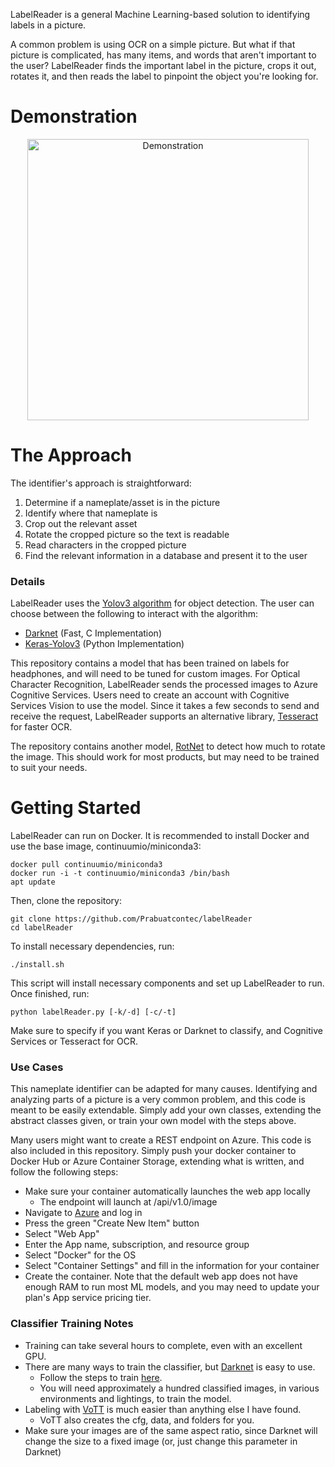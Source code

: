 LabelReader is a general Machine Learning-based solution to identifying labels in a picture.

A common problem is using OCR on a simple picture. But what if that picture is complicated, has many items, and words that aren't important to the user? LabelReader finds the important label in the picture, crops it out, rotates it, and then reads the label to pinpoint the object you're looking for.

# Demonstration
<p align="center">
<img src="https://user-images.githubusercontent.com/14065974/41622209-bcca5a84-73c3-11e8-84e7-00eae15f3011.gif" alt="Demonstration" height="450">
</p>

# The Approach

The identifier's approach is straightforward:

1. Determine if a nameplate/asset is in the picture
2. Identify where that nameplate is
3. Crop out the relevant asset
4. Rotate the cropped picture so the text is readable
5. Read characters in the cropped picture
6. Find the relevant information in a database and present it to the user

### Details

LabelReader uses the [Yolov3 algorithm](https://pjreddie.com) for object detection. The user can choose between the following to interact with the algorithm:
* [Darknet](https://github.com/AlexeyAB/darknet)  (Fast, C Implementation) 
* [Keras-Yolov3](https://github.com/qqwweee/keras-yolo3) (Python Implementation) 

This repository contains a model that has been trained on labels for headphones, and will need to be tuned for custom images. 
For Optical Character Recognition, LabelReader sends the processed images to Azure Cognitive Services. Users need to create an account with Cognitive Services Vision to use the model. Since it takes a few seconds to send and receive the request, LabelReader supports an alternative library, [Tesseract](https://github.com/tesseract-ocr/tesseract) for faster OCR.

The repository contains another model, [RotNet](https://github.com/d4nst/RotNet) to detect how much to rotate the image. This should work for most products, but may need to be trained to suit your needs.

# Getting Started

LabelReader can run on Docker. It is recommended to install Docker and use the base image, continuumio/miniconda3:

```
docker pull continuumio/miniconda3
docker run -i -t continuumio/miniconda3 /bin/bash
apt update
```

Then, clone the repository:

```
git clone https://github.com/Prabuatcontec/labelReader
cd labelReader
```

To install necessary dependencies, run:

`./install.sh`

This script will install necessary components and set up LabelReader to run. Once finished, run:

`python labelReader.py [-k/-d] [-c/-t]`

Make sure to specify if you want Keras or Darknet to classify, and Cognitive Services or Tesseract for OCR.


### Use Cases
This nameplate identifier can be adapted for many causes. Identifying and analyzing parts of a picture is a very common problem, and this code is meant to be easily extendable. Simply add your own classes, extending the abstract classes given, or train your own model with the steps above. 

Many users might want to create a REST endpoint on Azure. This code is also included in this repository. Simply push your docker container to Docker Hub or Azure Container Storage, extending what is written, and follow the following steps:
* Make sure your container automatically launches the web app locally
	* The endpoint will launch at /api/v1.0/image
* Navigate to [Azure](https://portal.azure.com) and log in
* Press the green "Create New Item" button
* Select "Web App"
* Enter the App name, subscription, and resource group
* Select "Docker" for the OS
* Select "Container Settings" and fill in the information for your container
* Create the container.
Note that the default web app does not have enough RAM to run most ML models, and you may need to update your plan's App service pricing tier.


### Classifier Training Notes

* Training can take several hours to complete, even with an excellent GPU.
* There are many ways to train the classifier, but [Darknet](https://github.com/AlexeyAB/darknet) is easy to use.
	* Follow the steps to train [here](https://github.com/AlexeyAB/darknet#how-to-train-to-detect-your-custom-objects). 
	* You will need approximately a hundred classified images, in various environments and lightings, to train the model.
* Labeling with [VoTT](https://github.com/Microsoft/VoTT) is much easier than anything else I have found.
	* VoTT also creates the cfg, data, and folders for you.
* Make sure your images are of the same aspect ratio, since Darknet will change the size to a fixed image (or, just change this parameter in Darknet)
